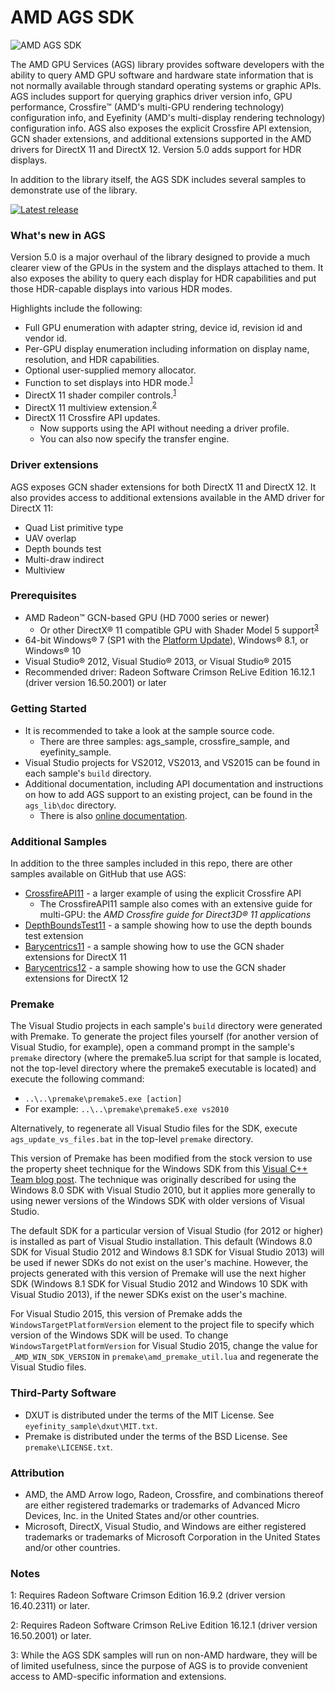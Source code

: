 # AMD AGS SDK
![AMD AGS SDK](http://gpuopen-librariesandsdks.github.io/media/amd_logo_black.png)

The AMD GPU Services (AGS) library provides software developers with the ability to query AMD GPU software and hardware state information that is not normally available through standard operating systems or graphic APIs. AGS includes support for querying graphics driver version info, GPU performance, Crossfire&trade; (AMD's multi-GPU rendering technology) configuration info, and Eyefinity (AMD's multi-display rendering technology) configuration info. AGS also exposes the explicit Crossfire API extension, GCN shader extensions, and additional extensions supported in the AMD drivers for DirectX 11 and DirectX 12. Version 5.0 adds support for HDR displays.

In addition to the library itself, the AGS SDK includes several samples to demonstrate use of the library.

<div>
  <a href="https://github.com/GPUOpen-LibrariesAndSDKs/AGS_SDK/releases/latest/"><img src="http://gpuopen-librariesandsdks.github.io/media/latest-release-button.svg" alt="Latest release" title="Latest release"></a>
</div>

### What's new in AGS
Version 5.0 is a major overhaul of the library designed to provide a much clearer view of the GPUs in the system and the displays attached to them. It also exposes the ability to query each display for HDR capabilities and put those HDR-capable displays into various HDR modes.

Highlights include the following:
* Full GPU enumeration with adapter string, device id, revision id and vendor id.
* Per-GPU display enumeration including information on display name, resolution, and HDR capabilities.
* Optional user-supplied memory allocator.
* Function to set displays into HDR mode.<sup>[1](#ags-sdk-footnote1)</sup>
* DirectX 11 shader compiler controls.<sup>[1](#ags-sdk-footnote1)</sup>
* DirectX 11 multiview extension.<sup>[2](#ags-sdk-footnote1)</sup>
* DirectX 11 Crossfire API updates.
  * Now supports using the API without needing a driver profile.
  * You can also now specify the transfer engine.

### Driver extensions
AGS exposes GCN shader extensions for both DirectX 11 and DirectX 12. It also provides access to additional extensions available in the AMD driver for DirectX 11:
  * Quad List primitive type
  * UAV overlap
  * Depth bounds test
  * Multi-draw indirect
  * Multiview

### Prerequisites
* AMD Radeon&trade; GCN-based GPU (HD 7000 series or newer)
  * Or other DirectX&reg; 11 compatible GPU with Shader Model 5 support<sup>[3](#ags-sdk-footnote1)</sup> 
* 64-bit Windows&reg; 7 (SP1 with the [Platform Update](https://msdn.microsoft.com/en-us/library/windows/desktop/jj863687.aspx)), Windows&reg; 8.1, or Windows&reg; 10
* Visual Studio&reg; 2012, Visual Studio&reg; 2013, or Visual Studio&reg; 2015
* Recommended driver: Radeon Software Crimson ReLive Edition 16.12.1 (driver version 16.50.2001) or later 

### Getting Started
* It is recommended to take a look at the sample source code.
  * There are three samples: ags_sample, crossfire_sample, and eyefinity_sample.
* Visual Studio projects for VS2012, VS2013, and VS2015 can be found in each sample's `build` directory.
* Additional documentation, including API documentation and instructions on how to add AGS support to an existing project, can be found in the `ags_lib\doc` directory.
  * There is also [online documentation](http://gpuopen-librariesandsdks.github.io/ags/). 

### Additional Samples
In addition to the three samples included in this repo, there are other samples available on GitHub that use AGS:
* [CrossfireAPI11](https://github.com/GPUOpen-LibrariesAndSDKs/CrossfireAPI11) - a larger example of using the explicit Crossfire API
  * The CrossfireAPI11 sample also comes with an extensive guide for multi-GPU: the *AMD Crossfire guide for Direct3D&reg; 11 applications*
* [DepthBoundsTest11](https://github.com/GPUOpen-LibrariesAndSDKs/DepthBoundsTest11) - a sample showing how to use the depth bounds test extension
* [Barycentrics11](https://github.com/GPUOpen-LibrariesAndSDKs/Barycentrics11) - a sample showing how to use the GCN shader extensions for DirectX 11
* [Barycentrics12](https://github.com/GPUOpen-LibrariesAndSDKs/Barycentrics12) - a sample showing how to use the GCN shader extensions for DirectX 12

### Premake
The Visual Studio projects in each sample's `build` directory were generated with Premake. To generate the project files yourself (for another version of Visual Studio, for example), open a command prompt in the sample's `premake` directory (where the premake5.lua script for that sample is located, not the top-level directory where the premake5 executable is located) and execute the following command:

* `..\..\premake\premake5.exe [action]`
* For example: `..\..\premake\premake5.exe vs2010`

Alternatively, to regenerate all Visual Studio files for the SDK, execute `ags_update_vs_files.bat` in the top-level `premake` directory.

This version of Premake has been modified from the stock version to use the property sheet technique for the Windows SDK from this [Visual C++ Team blog post](http://blogs.msdn.com/b/vcblog/archive/2012/11/23/using-the-windows-8-sdk-with-visual-studio-2010-configuring-multiple-projects.aspx). The technique was originally described for using the Windows 8.0 SDK with Visual Studio 2010, but it applies more generally to using newer versions of the Windows SDK with older versions of Visual Studio.

The default SDK for a particular version of Visual Studio (for 2012 or higher) is installed as part of Visual Studio installation. This default (Windows 8.0 SDK for Visual Studio 2012 and Windows 8.1 SDK for Visual Studio 2013) will be used if newer SDKs do not exist on the user's machine. However, the projects generated with this version of Premake will use the next higher SDK (Windows 8.1 SDK for Visual Studio 2012 and Windows 10 SDK with Visual Studio 2013), if the newer SDKs exist on the user's machine.

For Visual Studio 2015, this version of Premake adds the `WindowsTargetPlatformVersion` element to the project file to specify which version of the Windows SDK will be used. To change `WindowsTargetPlatformVersion` for Visual Studio 2015, change the value for `_AMD_WIN_SDK_VERSION` in `premake\amd_premake_util.lua` and regenerate the Visual Studio files.

### Third-Party Software
* DXUT is distributed under the terms of the MIT License. See `eyefinity_sample\dxut\MIT.txt`.
* Premake is distributed under the terms of the BSD License. See `premake\LICENSE.txt`.

### Attribution
* AMD, the AMD Arrow logo, Radeon, Crossfire, and combinations thereof are either registered trademarks or trademarks of Advanced Micro Devices, Inc. in the United States and/or other countries.
* Microsoft, DirectX, Visual Studio, and Windows are either registered trademarks or trademarks of Microsoft Corporation in the United States and/or other countries.

### Notes
<a name="ags-sdk-footnote1">1</a>: Requires Radeon Software Crimson Edition 16.9.2 (driver version 16.40.2311) or later.

<a name="ags-sdk-footnote1">2</a>: Requires Radeon Software Crimson ReLive Edition 16.12.1 (driver version 16.50.2001) or later.

<a name="ags-sdk-footnote1">3</a>: While the AGS SDK samples will run on non-AMD hardware, they will be of limited usefulness, since the purpose of AGS is to provide convenient access to AMD-specific information and extensions.
